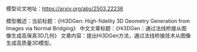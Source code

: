 模型论文地址：https://arxiv.org/abs/2503.22236

模型概述：当前标题：《Hi3DGen: High-fidelity 3D Geometry Generation from Images via Normal Bridging》
中文文章标题：《Hi3DGen：通过法线桥接从图像生成高保真3D几何》
文章内容：提出Hi3DGen方法，通过法线桥接技术从图像生成高质量3D模型。
